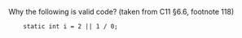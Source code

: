 Why the following is valid code?
(taken from C11 §6.6, footnote 118)

```
    static int i = 2 || 1 / 0;
```